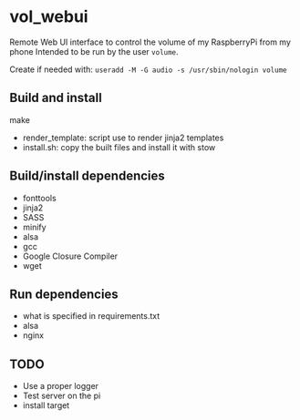 # vol_webui

Remote Web UI interface to control the volume of my RaspberryPi from my phone
Intended to be run by the user `volume`.

Create if needed with: `useradd -M -G audio -s /usr/sbin/nologin volume`

## Build and install
make

* render_template: script use to render jinja2 templates
* install.sh: copy the built files and install it with stow

## Build/install dependencies
* fonttools
* jinja2
* SASS
* minify
* alsa
* gcc
* Google Closure Compiler
* wget

## Run dependencies
* what is specified in requirements.txt
* alsa
* nginx

## TODO
* Use a proper logger
* Test server on the pi
* install target
